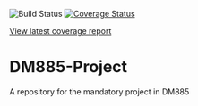 ![Build Status](https://github.com/TroelsLind/DM885-Project/workflows/python_ci/badge.svg)
[![Coverage Status](https://coveralls.io/repos/github/TroelsLind/DM885-Project/badge.svg?branch=main)](https://coveralls.io/github/TroelsLind/DM885-Project?branch=main)

[View latest coverage report](https://coveralls.io/github/TroelsLind/DM885-Project?branch=main)


# DM885-Project
A repository for the mandatory project in DM885
